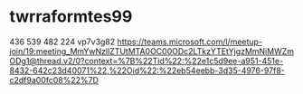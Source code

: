# twrraformtes99
436 539 482 224
vp7v3g82
https://teams.microsoft.com/l/meetup-join/19:meeting_MmYwNzllZTUtMTA0OC00ODc2LTkzYTEtYjgzMmNiMWZmODg1@thread.v2/0?context=%7B%22Tid%22:%22e1c5d9ee-a951-451e-8432-642c23d40071%22,%22Oid%22:%22eb54eebb-3d35-4976-97f8-c2df9a00fc08%22%7D
